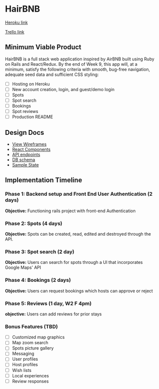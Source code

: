 # HairBNB

[Heroku link][heroku]

[Trello link][trello]

[heroku]: http://www.herokuapp.com
[trello]: https://trello.com/b/FhRgpcIJ/hairbnb

## Minimum Viable Product

HairBNB is a full stack web application inspired by AirBNB built using Ruby on Rails
and React/Redux.  By the end of Week 9, this app will, at a minimum, satisfy the
following criteria with smooth, bug-free navigation, adequate seed data and
sufficient CSS styling:

- [ ] Hosting on Heroku
- [ ] New account creation, login, and guest/demo login
- [ ] Spots
- [ ] Spot search
- [ ] Bookings
- [ ] Spot reviews
- [ ] Production README

## Design Docs
* [View Wireframes][wireframes]
* [React Components][components]
* [API endpoints][api-endpoints]
* [DB schema][schema]
* [Sample State][sample-state]

[wireframes]: docs/wireframes
[components]: docs/component-hierarchy.md
[sample-state]: docs/sample-state.md
[api-endpoints]: docs/api-endpoints.md
[schema]: docs/schema.md

## Implementation Timeline

### Phase 1: Backend setup and Front End User Authentication (2 days)

**Objective:** Functioning rails project with front-end Authentication

### Phase 2: Spots (4 days)

**Objective:** Spots can be created, read, edited and destroyed through
the API.

### Phase 3: Spot search (2 day)

**Objective:** Users can search for spots through a UI that incorporates Google Maps' API

### Phase 4: Bookings (2 days)

**Objective:** Users can request bookings which hosts can approve or reject

### Phase 5: Reviews (1 day, W2 F 4pm)

**objective:** Users can add reviews for prior stays

### Bonus Features (TBD)
- [ ] Customized map graphics
- [ ] Map zoom search
- [ ] Spots picture gallery
- [ ] Messaging
- [ ] User profiles
- [ ] Host profiles
- [ ] Wish lists
- [ ] Local experiences
- [ ] Review responses

